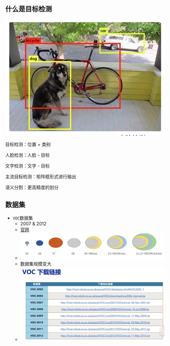 ## 什么是目标检测

![image-20220702232303534](%E7%9B%AE%E6%A0%87%E6%A3%80%E6%B5%8B%E5%9F%BA%E7%A1%80%E7%9F%A5%E8%AF%86.assets/image-20220702232303534.png)

目标检测：位置 + 类别

人脸检测：人脸 - 目标

文字检测：文字 - 目标

主流目标检测：矩阵框形式进行输出

语义分割：更高精度的划分

## 数据集

* `VOC`数据集
  * 2007 & 2012
  * [官网](http://host.robots.ox.ac.uk/pascal/VOC)
  * ![image-20220703000350192](%E7%9B%AE%E6%A0%87%E6%A3%80%E6%B5%8B%E5%9F%BA%E7%A1%80%E7%9F%A5%E8%AF%86.assets/image-20220703000350192.png)
  * 数据集规模变大
  * ![image-20220703003028888](%E7%9B%AE%E6%A0%87%E6%A3%80%E6%B5%8B%E5%9F%BA%E7%A1%80%E7%9F%A5%E8%AF%86.assets/image-20220703003028888.png)
